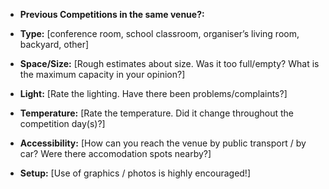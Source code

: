 * **Previous Competitions in the same venue?:**

* **Type:** [conference room, school classroom, organiser’s living room, backyard, other]

* **Space/Size:** [Rough estimates about size. Was it too full/empty? What is the maximum capacity in your opinion?]

* **Light:** [Rate the lighting. Have there been problems/complaints?]

* **Temperature:** [Rate the temperature. Did it change throughout the competition day(s)?]

* **Accessibility:** [How can you reach the venue by public transport / by car? Were there accomodation spots nearby?]

* **Setup:** [Use of graphics / photos is highly encouraged!]
